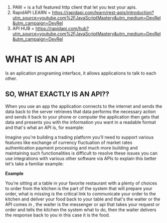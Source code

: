 1. PAW = is a full featured http client that let you test your apis.
2. RapidAPI LEARN = https://rapidapi.com/learn/rest-apis/introduction?utm_source=youtube.com%2FJavaScriptMastery&utm_medium=DevRel&utm_campaign=DevRel
3. API HUB = https://rapidapi.com/hub?utm_source=youtube.com%2FJavaScriptMastery&utm_medium=DevRel&utm_campaign=DevRel

# **WHAT IS AN API**

Is an aplication programing interface, it allows applications to talk to each other.

## **SO, WHAT EXACTLY IS AN API??**

When you use an app the application connects to the internet and sends the data back to the
server retrieves that data performs the necessary action and sends it back to your phone or
computer the application then gets that data and presents you with the information you want in
a readable format and that's what an API is, for example:

Imagine you're building a trading platform you'll need to support various features like exchange of currency fluctuation of market rates authentication payment processing and much more building and maintaining such functionalities is difficult to resolve these issues you can use integrations with various other software via APIs to explain this better let's take a
familiar example:

**Example**

You're sitting at a table in your favorite restaurant with a plenty of choices to order from the kitchen is the part of the system that will prepare your order, what is missing is the critical link to communicate your order to the kitchen and deliver your food back to your table and that's the waiter or the API comes in , the waiter is the messenger or api that takes your request or order and tells the kitchen the system what to do, then the waiter delivers the response back to you in this case it is the food.
